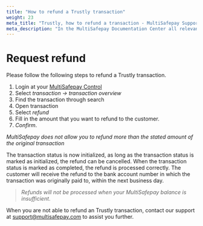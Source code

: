 ```yaml
---
title: "How to refund a Trustly transaction"
weight: 23
meta_title: "Trustly, how to refund a transaction - MultiSafepay Support"
meta_description: "In the MultiSafepay Documentation Center all relevant information regarding our Plugins and API. As well as Support pages for Payment Method, Tools and General Questions. You can also find the contact details of our Support Team and Integration Team."
---
```

# Request refund
Please follow the following steps to refund a Trustly transaction.

1. Login at your [MultiSafepay Control](https://merchant.multisafepay.com)
2. Select _transaction -> transaction overview_
3. Find the transaction through search
4. Open transaction
5. Select _refund_
6. Fill in the amount that you want to refund to the customer.  
7. _Confirm_.

_MultiSafepay does not allow you to refund more than the stated amount of the original transaction_

The transaction status is now initialized, as long as the transaction status is marked as initialized, the refund can be cancelled.
When the transaction status is marked as completed, the refund is processed correctly.
The customer will receive the refund to the bank account number in which the transaction was originally paid to, within the next business day.

>_Refunds will not be processed when your MultiSafepay balance is insufficient_.

When you are not able to refund an Trustly transaction, contact our support at <support@multisafepay.com> to assist you further.
